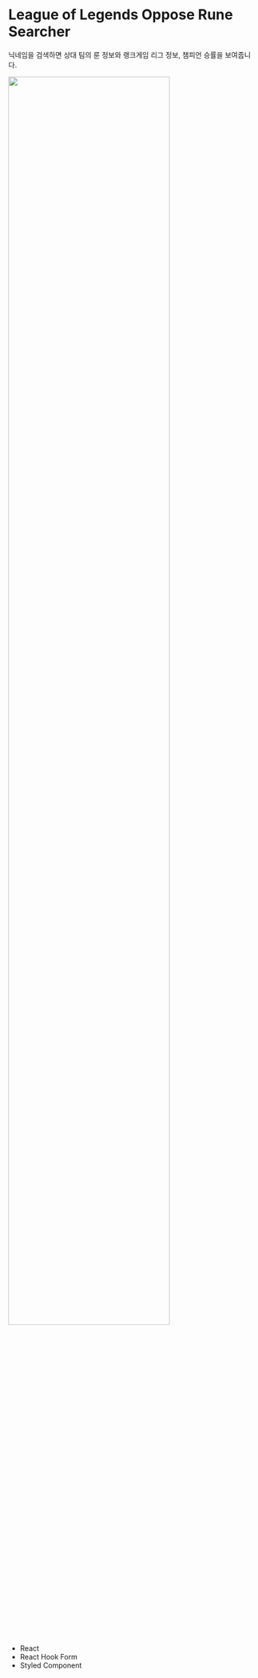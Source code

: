 # League of Legends Oppose Rune Searcher

닉네임을 검색하면 상대 팀의 룬 정보와 랭크게임 리그 정보, 챔피언 승률을 보여줍니
다.

<img width="80%" src = "https://user-images.githubusercontent.com/78287136/151167706-4608d502-4be3-4d69-92d0-302e7f6c26a1.png">

- React
- React Hook Form
- Styled Component
